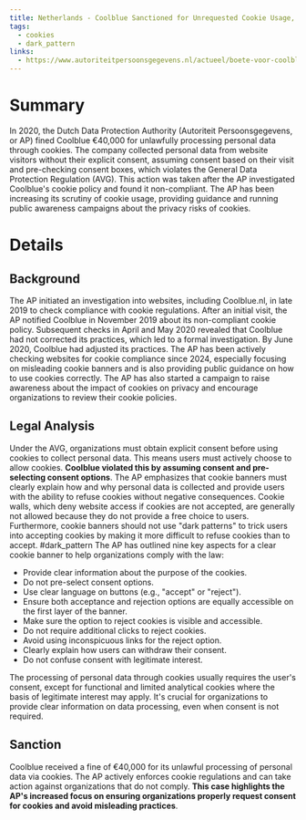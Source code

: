 ```yaml
---
title: Netherlands - Coolblue Sanctioned for Unrequested Cookie Usage, €40,000 Fine
tags:
  - cookies
  - dark_pattern
links:
  - https://www.autoriteitpersoonsgegevens.nl/actueel/boete-voor-coolblue-voor-het-ongevraagd-gebruiken-van-cookies
---
```

# Summary

In 2020, the Dutch Data Protection Authority (Autoriteit Persoonsgegevens, or AP) fined Coolblue €40,000 for unlawfully processing personal data through cookies. The company collected personal data from website visitors without their explicit consent, assuming consent based on their visit and pre-checking consent boxes, which violates the General Data Protection Regulation (AVG). This action was taken after the AP investigated Coolblue's cookie policy and found it non-compliant. The AP has been increasing its scrutiny of cookie usage, providing guidance and running public awareness campaigns about the privacy risks of cookies.

# Details

## Background

The AP initiated an investigation into websites, including Coolblue.nl, in late 2019 to check compliance with cookie regulations. After an initial visit, the AP notified Coolblue in November 2019 about its non-compliant cookie policy. Subsequent checks in April and May 2020 revealed that Coolblue had not corrected its practices, which led to a formal investigation. By June 2020, Coolblue had adjusted its practices. The AP has been actively checking websites for cookie compliance since 2024, especially focusing on misleading cookie banners and is also providing public guidance on how to use cookies correctly. The AP has also started a campaign to raise awareness about the impact of cookies on privacy and encourage organizations to review their cookie policies.

## Legal Analysis

Under the AVG, organizations must obtain explicit consent before using cookies to collect personal data. This means users must actively choose to allow cookies. **Coolblue violated this by assuming consent and pre-selecting consent options**. The AP emphasizes that cookie banners must clearly explain how and why personal data is collected and provide users with the ability to refuse cookies without negative consequences. Cookie walls, which deny website access if cookies are not accepted, are generally not allowed because they do not provide a free choice to users. Furthermore, cookie banners should not use "dark patterns" to trick users into accepting cookies by making it more difficult to refuse cookies than to accept. #dark_pattern The AP has outlined nine key aspects for a clear cookie banner to help organizations comply with the law:

- Provide clear information about the purpose of the cookies.
- Do not pre-select consent options.
- Use clear language on buttons (e.g., "accept" or "reject").
- Ensure both acceptance and rejection options are equally accessible on the first layer of the banner.
- Make sure the option to reject cookies is visible and accessible.
- Do not require additional clicks to reject cookies.
- Avoid using inconspicuous links for the reject option.
- Clearly explain how users can withdraw their consent.
- Do not confuse consent with legitimate interest.

The processing of personal data through cookies usually requires the user's consent, except for functional and limited analytical cookies where the basis of legitimate interest may apply. It's crucial for organizations to provide clear information on data processing, even when consent is not required.

## Sanction

Coolblue received a fine of €40,000 for its unlawful processing of personal data via cookies. The AP actively enforces cookie regulations and can take action against organizations that do not comply. **This case highlights the AP's increased focus on ensuring organizations properly request consent for cookies and avoid misleading practices**.
